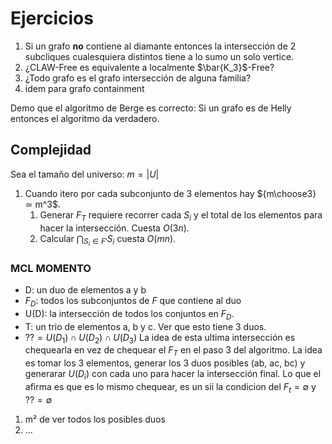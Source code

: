 # Ejercicios

1. Si un grafo **no** contiene al diamante entonces la intersección de 2 subcliques cualesquiera distintos tiene a lo sumo un solo vertice.
2. ¿CLAW-Free es equivalente a localmente $\bar{K_3}$-Free?
3. ¿Todo grafo es el grafo intersección de alguna familia?
4. idem para grafo containment

Demo que el algoritmo de Berge es correcto:
Si un grafo es de Helly entonces el algoritmo da verdadero.

## Complejidad

Sea el tamaño del universo: $m=|U|$

1. Cuando itero por cada subconjunto de 3 elementos hay ${m\choose3} ≃ m^3$.
   1. Generar $F_T$ requiere recorrer cada $S_i$ y el total de los elementos para hacer la intersección. Cuesta $O(3n)$.
   2. Calcular $\bigcap_{S_i \in F'}S_i$ cuesta $O(mn)$.

### MCL MOMENTO

- D: un duo de elementos a y b
- $F_D$: todos los subconjuntos de $F$ que contiene al duo
- U(D): la intersección de todos los conjuntos en $F_D$.
- T: un trio de elementos a, b y c. Ver que esto tiene 3 duos.
- $?? = U(D_1) \cap U(D_2) \cap U(D_3)$
  La idea de esta ultima intersección es chequearla en vez de chequear el $F_T$ en el paso 3 del algoritmo. La idea es tomar los 3 elementos, generar los 3 duos posibles (ab, ac, bc) y generarar $U(D_i)$ con cada uno para hacer la intersección final.
  Lo que el afirma es que es lo mismo chequear, es un sii la condicion del $F_t = \emptyset$ y $?? = \emptyset$

1. m² de ver todos los posibles duos
2. ...
